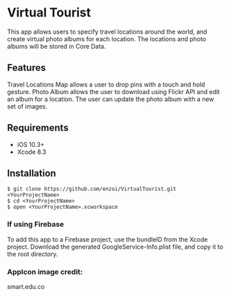 # Virtual Tourist
This app allows users to specify travel locations around the world, and create virtual photo albums for each location. The locations and photo albums will be stored in Core Data.

## Features
Travel Locations Map allows a user to drop pins with a touch and hold gesture.
Photo Album allows the user to download using Flickr API and edit an album for a location.
The user can update the photo album with a new set of images.

## Requirements
* iOS 10.3+
* Xcode 8.3

## Installation
```
$ git clone https://github.com/enzoi/VirtualTourist.git <YourProjectName>
$ cd <YourProjectName>
$ open <YourProjectName>.xcworkspace
```

### If using Firebase
To add this app to a Firebase project, use the bundleID from the Xcode project. Download the generated GoogleService-Info.plist file, and copy it to the root directory.

### AppIcon image credit: 
smart.edu.co
